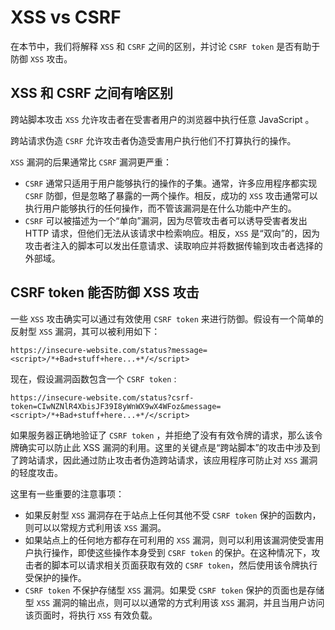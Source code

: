 # XSS vs CSRF

在本节中，我们将解释 `XSS` 和 `CSRF` 之间的区别，并讨论 `CSRF token` 是否有助于防御 `XSS` 攻击。


## XSS 和 CSRF 之间有啥区别

跨站脚本攻击 `XSS` 允许攻击者在受害者用户的浏览器中执行任意 JavaScript 。

跨站请求伪造 `CSRF` 允许攻击者伪造受害用户执行他们不打算执行的操作。

`XSS` 漏洞的后果通常比 `CSRF` 漏洞更严重：
- `CSRF` 通常只适用于用户能够执行的操作的子集。通常，许多应用程序都实现 `CSRF` 防御，但是忽略了暴露的一两个操作。相反，成功的 `XSS` 攻击通常可以执行用户能够执行的任何操作，而不管该漏洞是在什么功能中产生的。
- `CSRF` 可以被描述为一个“单向”漏洞，因为尽管攻击者可以诱导受害者发出 HTTP 请求，但他们无法从该请求中检索响应。相反，`XSS` 是“双向”的，因为攻击者注入的脚本可以发出任意请求、读取响应并将数据传输到攻击者选择的外部域。


## CSRF token 能否防御 XSS 攻击

一些 `XSS` 攻击确实可以通过有效使用 `CSRF token` 来进行防御。假设有一个简单的反射型 `XSS` 漏洞，其可以被利用如下：
```
https://insecure-website.com/status?message=<script>/*+Bad+stuff+here...+*/</script>
```

现在，假设漏洞函数包含一个 `CSRF token` :
```
https://insecure-website.com/status?csrf-token=CIwNZNlR4XbisJF39I8yWnWX9wX4WFoz&message=<script>/*+Bad+stuff+here...+*/</script>
```

如果服务器正确地验证了 `CSRF token` ，并拒绝了没有有效令牌的请求，那么该令牌确实可以防止此 XSS 漏洞的利用。这里的关键点是“跨站脚本”的攻击中涉及到了跨站请求，因此通过防止攻击者伪造跨站请求，该应用程序可防止对 `XSS` 漏洞的轻度攻击。

这里有一些重要的注意事项：
- 如果反射型 `XSS` 漏洞存在于站点上任何其他不受 `CSRF token` 保护的函数内，则可以以常规方式利用该 `XSS` 漏洞。
- 如果站点上的任何地方都存在可利用的 `XSS` 漏洞，则可以利用该漏洞使受害用户执行操作，即使这些操作本身受到 `CSRF token` 的保护。在这种情况下，攻击者的脚本可以请求相关页面获取有效的 `CSRF token`，然后使用该令牌执行受保护的操作。
- `CSRF token` 不保护存储型 `XSS` 漏洞。如果受 `CSRF token` 保护的页面也是存储型 `XSS` 漏洞的输出点，则可以以通常的方式利用该 `XSS` 漏洞，并且当用户访问该页面时，将执行 `XSS` 有效负载。